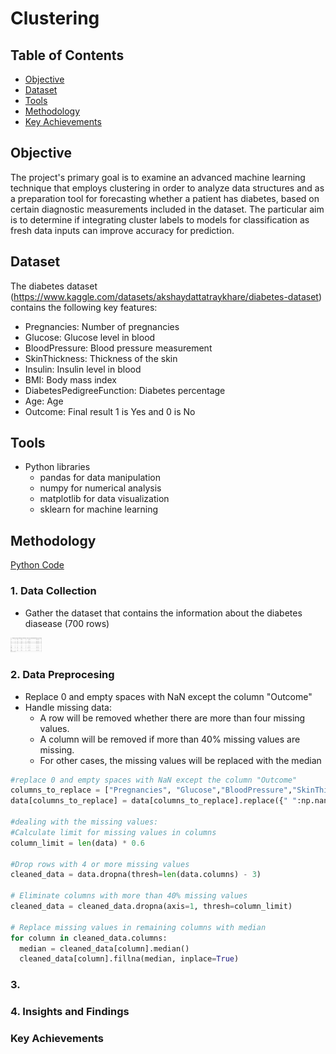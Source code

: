 # Clustering

## Table of Contents
  - [Objective](#objective)
  - [Dataset](#dataset)
  - [Tools](#tools)
  - [Methodology](#methodology)
  - [Key Achievements](#key-achievements)

## Objective

The project's primary goal is to examine an advanced machine learning technique that employs clustering in order to analyze data structures and as a preparation tool for forecasting whether a patient has diabetes,
based on certain diagnostic measurements included in the dataset. The particular aim is to determine if integrating cluster labels to models for classification as fresh data inputs can improve accuracy for prediction.

## Dataset

The diabetes dataset (https://www.kaggle.com/datasets/akshaydattatraykhare/diabetes-dataset) contains the following key features:
- Pregnancies: Number of pregnancies
- Glucose: Glucose level in blood
- BloodPressure: Blood pressure measurement
- SkinThickness: Thickness of the skin
- Insulin: Insulin level in blood
- BMI: Body mass index
- DiabetesPedigreeFunction: Diabetes percentage
- Age: Age
- Outcome: Final result 1 is Yes and 0 is No
  
## Tools

- Python libraries
  - pandas for data manipulation
  - numpy for numerical analysis
  - matplotlib for data visualization
  - sklearn for machine learning

## Methodology

[Python Code](https://github.com/galaes/Clustering/blob/9d42d46d727f3afe2deb5a75ac8bf16a3bd99c47/Clustering.ipynb)

### 1. Data Collection

- Gather the dataset that contains the information about the diabetes diasease (700 rows)
<img src="images/dataset.png" width="10%" alt="images">

### 2. Data Preprocesing
- Replace 0 and empty spaces with NaN except the column "Outcome"
- Handle missing data:
  - A row will be removed whether there are more than four missing values.
  - A column will be removed if more than 40% missing values are missing.
  - For other cases, the missing values will be replaced with the median

```python
#replace 0 and empty spaces with NaN except the column "Outcome"
columns_to_replace = ["Pregnancies", "Glucose","BloodPressure","SkinThickness","Insulin","BMI","DiabetesPedigreeFunction","Age"]
data[columns_to_replace] = data[columns_to_replace].replace({" ":np.nan, 0:np.nan})

#dealing with the missing values:
#Calculate limit for missing values in columns
column_limit = len(data) * 0.6

#Drop rows with 4 or more missing values
cleaned_data = data.dropna(thresh=len(data.columns) - 3)

# Eliminate columns with more than 40% missing values
cleaned_data = cleaned_data.dropna(axis=1, thresh=column_limit)

# Replace missing values in remaining columns with median
for column in cleaned_data.columns:
  median = cleaned_data[column].median()
  cleaned_data[column].fillna(median, inplace=True)
```

### 3. 

### 4. Insights and Findings

### Key Achievements
